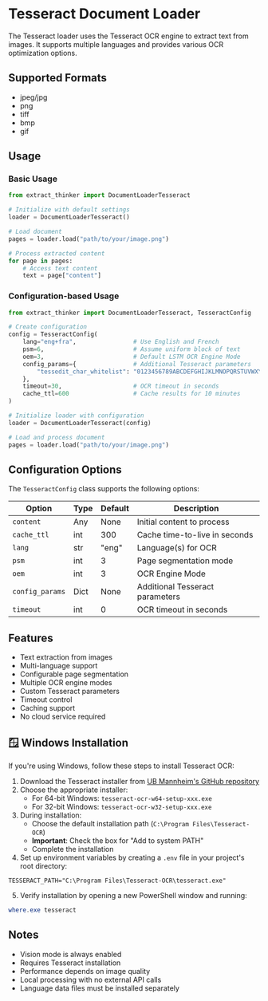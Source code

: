 # Tesseract Document Loader

The Tesseract loader uses the Tesseract OCR engine to extract text from images. It supports multiple languages and provides various OCR optimization options.

## Supported Formats

- jpeg/jpg
- png
- tiff
- bmp
- gif

## Usage

### Basic Usage

```python
from extract_thinker import DocumentLoaderTesseract

# Initialize with default settings
loader = DocumentLoaderTesseract()

# Load document
pages = loader.load("path/to/your/image.png")

# Process extracted content
for page in pages:
    # Access text content
    text = page["content"]
```

### Configuration-based Usage

```python
from extract_thinker import DocumentLoaderTesseract, TesseractConfig

# Create configuration
config = TesseractConfig(
    lang="eng+fra",                # Use English and French
    psm=6,                         # Assume uniform block of text
    oem=3,                         # Default LSTM OCR Engine Mode
    config_params={                # Additional Tesseract parameters
        "tessedit_char_whitelist": "0123456789ABCDEFGHIJKLMNOPQRSTUVWXYZabcdefghijklmnopqrstuvwxyz"
    },
    timeout=30,                    # OCR timeout in seconds
    cache_ttl=600                  # Cache results for 10 minutes
)

# Initialize loader with configuration
loader = DocumentLoaderTesseract(config)

# Load and process document
pages = loader.load("path/to/your/image.png")
```

## Configuration Options

The `TesseractConfig` class supports the following options:

| Option | Type | Default | Description |
|--------|------|---------|-------------|
| `content` | Any | None | Initial content to process |
| `cache_ttl` | int | 300 | Cache time-to-live in seconds |
| `lang` | str | "eng" | Language(s) for OCR |
| `psm` | int | 3 | Page segmentation mode |
| `oem` | int | 3 | OCR Engine Mode |
| `config_params` | Dict | None | Additional Tesseract parameters |
| `timeout` | int | 0 | OCR timeout in seconds |

## Features

- Text extraction from images
- Multi-language support
- Configurable page segmentation
- Multiple OCR engine modes
- Custom Tesseract parameters
- Timeout control
- Caching support
- No cloud service required

## 🪟 Windows Installation

If you're using Windows, follow these steps to install Tesseract OCR:

1. Download the Tesseract installer from [UB Mannheim's GitHub repository](https://github.com/UB-Mannheim/tesseract/wiki)
2. Choose the appropriate installer:
   - For 64-bit Windows: `tesseract-ocr-w64-setup-xxx.exe`
   - For 32-bit Windows: `tesseract-ocr-w32-setup-xxx.exe`
3. During installation:
   - Choose the default installation path (`C:\Program Files\Tesseract-OCR`)
   - **Important**: Check the box for "Add to system PATH"
   - Complete the installation
4. Set up environment variables by creating a `.env` file in your project's root directory:
```
TESSERACT_PATH="C:\Program Files\Tesseract-OCR\tesseract.exe"
```
5. Verify installation by opening a new PowerShell window and running:
```powershell
where.exe tesseract
```

## Notes

- Vision mode is always enabled
- Requires Tesseract installation
- Performance depends on image quality
- Local processing with no external API calls
- Language data files must be installed separately
